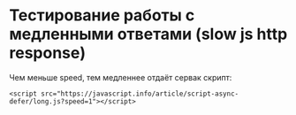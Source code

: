 # Тестирование работы с медленными ответами (slow js http response)

Чем меньше speed, тем медленнее отдаёт сервак скрипт:

```markup
<script src="https://javascript.info/article/script-async-defer/long.js?speed=1"></script>
```

